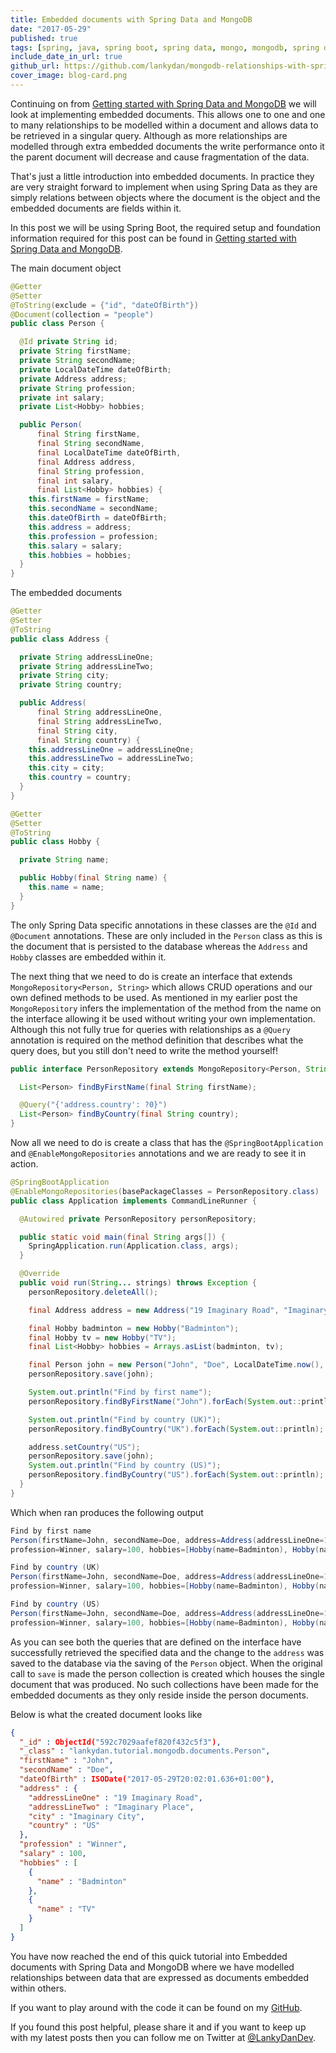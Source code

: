 ```yaml
---
title: Embedded documents with Spring Data and MongoDB
date: "2017-05-29"
published: true
tags: [spring, java, spring boot, spring data, mongo, mongodb, spring data mongodb]
include_date_in_url: true
github_url: https://github.com/lankydan/mongodb-relationships-with-spring
cover_image: blog-card.png
---
```


Continuing on from [Getting started with Spring Data and MongoDB](https://lankydan.dev/2017/05/20/getting-started-with-spring-data-and-mongodb/) we will look at implementing embedded documents. This allows one to one and one to many relationships to be modelled within a document and allows data to be retrieved in a singular query. Although as more relationships are modelled through extra embedded documents the write performance onto it the parent document will decrease and cause fragmentation of the data.

That's just a little introduction into embedded documents. In practice they are very straight forward to implement when using Spring Data as they are simply relations between objects where the document is the object and the embedded documents are fields within it.

In this post we will be using Spring Boot, the required setup and foundation information required for this post can be found in [Getting started with Spring Data and MongoDB](https://lankydan.dev/2017/05/20/getting-started-with-spring-data-and-mongodb/).

The main document object

```java
@Getter
@Setter
@ToString(exclude = {"id", "dateOfBirth"})
@Document(collection = "people")
public class Person {

  @Id private String id;
  private String firstName;
  private String secondName;
  private LocalDateTime dateOfBirth;
  private Address address;
  private String profession;
  private int salary;
  private List<Hobby> hobbies;

  public Person(
      final String firstName,
      final String secondName,
      final LocalDateTime dateOfBirth,
      final Address address,
      final String profession,
      final int salary,
      final List<Hobby> hobbies) {
    this.firstName = firstName;
    this.secondName = secondName;
    this.dateOfBirth = dateOfBirth;
    this.address = address;
    this.profession = profession;
    this.salary = salary;
    this.hobbies = hobbies;
  }
}
```

The embedded documents

```java
@Getter
@Setter
@ToString
public class Address {

  private String addressLineOne;
  private String addressLineTwo;
  private String city;
  private String country;

  public Address(
      final String addressLineOne,
      final String addressLineTwo,
      final String city,
      final String country) {
    this.addressLineOne = addressLineOne;
    this.addressLineTwo = addressLineTwo;
    this.city = city;
    this.country = country;
  }
}
```

```java
@Getter
@Setter
@ToString
public class Hobby {

  private String name;

  public Hobby(final String name) {
    this.name = name;
  }
}
```

The only Spring Data specific annotations in these classes are the `@Id` and `@Document` annotations. These are only included in the `Person` class as this is the document that is persisted to the database whereas the `Address` and `Hobby` classes are embedded within it.

The next thing that we need to do is create an interface that extends `MongoRepository<Person, String>` which allows CRUD operations and our own defined methods to be used. As mentioned in my earlier post the `MongoRepository` infers the implementation of the method from the name on the interface allowing it be used without writing your own implementation. Although this not fully true for queries with relationships as a `@Query` annotation is required on the method definition that describes what the query does, but you still don't need to write the method yourself!

```java
public interface PersonRepository extends MongoRepository<Person, String> {

  List<Person> findByFirstName(final String firstName);

  @Query("{'address.country': ?0}")
  List<Person> findByCountry(final String country);
}
```

Now all we need to do is create a class that has the `@SpringBootApplication` and `@EnableMongoRepositories` annotations and we are ready to see it in action.

```java
@SpringBootApplication
@EnableMongoRepositories(basePackageClasses = PersonRepository.class)
public class Application implements CommandLineRunner {

  @Autowired private PersonRepository personRepository;

  public static void main(final String args[]) {
    SpringApplication.run(Application.class, args);
  }

  @Override
  public void run(String... strings) throws Exception {
    personRepository.deleteAll();

    final Address address = new Address("19 Imaginary Road", "Imaginary Place", "Imaginary City", "UK");

    final Hobby badminton = new Hobby("Badminton");
    final Hobby tv = new Hobby("TV");
    final List<Hobby> hobbies = Arrays.asList(badminton, tv);

    final Person john = new Person("John", "Doe", LocalDateTime.now(), address, "Winner", 100, hobbies);
    personRepository.save(john);

    System.out.println("Find by first name");
    personRepository.findByFirstName("John").forEach(System.out::println);

    System.out.println("Find by country (UK)");
    personRepository.findByCountry("UK").forEach(System.out::println);

    address.setCountry("US");
    personRepository.save(john);
    System.out.println("Find by country (US)");
    personRepository.findByCountry("US").forEach(System.out::println);
  }
}
```

Which when ran produces the following output

```java
Find by first name
Person(firstName=John, secondName=Doe, address=Address(addressLineOne=19 Imaginary Road, addressLineTwo=Imaginary Place, city=Imaginary City, country=UK), 
profession=Winner, salary=100, hobbies=[Hobby(name=Badminton), Hobby(name=TV)])

Find by country (UK)
Person(firstName=John, secondName=Doe, address=Address(addressLineOne=19 Imaginary Road, addressLineTwo=Imaginary Place, city=Imaginary City, country=UK), 
profession=Winner, salary=100, hobbies=[Hobby(name=Badminton), Hobby(name=TV)])

Find by country (US)
Person(firstName=John, secondName=Doe, address=Address(addressLineOne=19 Imaginary Road, addressLineTwo=Imaginary Place, city=Imaginary City, country=US), 
profession=Winner, salary=100, hobbies=[Hobby(name=Badminton), Hobby(name=TV)])
```

As you can see both the queries that are defined on the interface have successfully retrieved the specified data and the change to the `address` was saved to the database via the saving of the `Person` object. When the original call to `save` is made the person collection is created which houses the single document that was produced. No such collections have been made for the embedded documents as they only reside inside the person documents.

Below is what the created document looks like

```json
{
  "_id" : ObjectId("592c7029aafef820f432c5f3"),
  "_class" : "lankydan.tutorial.mongodb.documents.Person",
  "firstName" : "John",
  "secondName" : "Doe",
  "dateOfBirth" : ISODate("2017-05-29T20:02:01.636+01:00"),
  "address" : {
    "addressLineOne" : "19 Imaginary Road",
    "addressLineTwo" : "Imaginary Place",
    "city" : "Imaginary City",
    "country" : "US"
  },
  "profession" : "Winner",
  "salary" : 100,
  "hobbies" : [ 
    {
      "name" : "Badminton"
    }, 
    {
      "name" : "TV"
    }
  ]
}
```

You have now reached the end of this quick tutorial into Embedded documents with Spring Data and MongoDB where we have modelled relationships between data that are expressed as documents embedded within others.

If you want to play around with the code it can be found on my [GitHub](https://github.com/lankydan/mongodb-relationships-with-spring).

If you found this post helpful, please share it and if you want to keep up with my latest posts then you can follow me on Twitter at [@LankyDanDev](https://twitter.com/LankyDanDev).